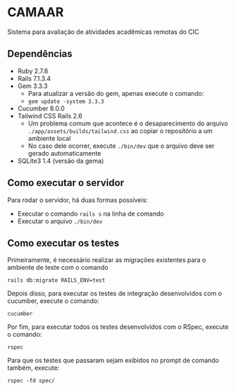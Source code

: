 # CAMAAR
Sistema para avaliação de atividades acadêmicas remotas do CIC

## Dependências
 
- Ruby 2.7.8
- Rails 7.1.3.4
- Gem 3.3.3
  - Para atualizar a versão do gem, apenas execute o comando:
  - `gem update -system 3.3.3`
- Cucumber 8.0.0
- Tailwind CSS Rails 2.6
  - Um problema comum que acontece é o desaparecimento do arquivo `./app/assets/builds/tailwind.css` ao copiar o repositório a um ambiente local
  - No caso dele ocorrer, execute `./bin/dev` que o arquivo deve ser gerado automaticamente
- SQLite3 1.4 (versão da gema)

## Como executar o servidor

Para rodar o servidor, há duas formas possíveis:
- Executar o comando `rails s` na linha de comando
- Executar o arquivo `./bin/dev`

## Como executar os testes

Primeiramente, é necessário realizar as migrações existentes para o ambiente de teste com o comando

```shell
rails db:migrate RAILS_ENV=test
```

Depois disso, para executar os testes de integração desenvolvidos com o cucumber, execute o comando:
```shell
cucumber
```

Por fim, para executar todos os testes desenvolvidos com o RSpec, execute o comando:
```shell
rspec
```
Para que os testes que passaram sejam exibidos no prompt de comando também, execute:
```shell
rspec -fd spec/
```
